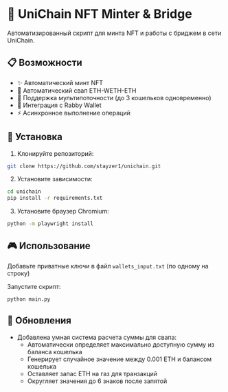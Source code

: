 # 🌈 UniChain NFT Minter & Bridge

Автоматизированный скрипт для минта NFT и работы с бриджем в сети UniChain.

## 📋 Возможности

-   ✨ Автоматический минт NFT
-   💱 Автоматический свап ETH-WETH-ETH
-   🔄 Поддержка мультипоточности (до 3 кошельков одновременно)
-   🦊 Интеграция с Rabby Wallet
-   ⚡ Асинхронное выполнение операций

## 🚀 Установка

1. Клонируйте репозиторий:

```bash
git clone https://github.com/stayzer1/unichain.git
```

2. Установите зависимости:

```bash
cd unichain
pip install -r requirements.txt
```

3. Установите браузер Chromium:

```bash
python -m playwright install
```

## 🎮 Использование

Добавьте приватные ключи в файл `wallets_input.txt` (по одному на строку)

Запустите скрипт:

```bash
python main.py
```

## 📝 Обновления

-   Добавлена умная система расчета суммы для свапа:
    -   Автоматически определяет максимально доступную сумму из баланса кошелька
    -   Генерирует случайное значение между 0.001 ETH и балансом кошелька
    -   Оставляет запас ETH на газ для транзакций
    -   Округляет значения до 6 знаков после запятой
